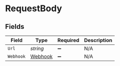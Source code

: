 # RequestBody


## Fields

| Field                                       | Type                                        | Required                                    | Description                                 |
| ------------------------------------------- | ------------------------------------------- | ------------------------------------------- | ------------------------------------------- |
| `Url`                                       | *string*                                    | :heavy_minus_sign:                          | N/A                                         |
| `Webhook`                                   | [Webhook](../../Models/Requests/Webhook.md) | :heavy_minus_sign:                          | N/A                                         |